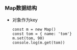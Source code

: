### Map数据结构

* 对象作为key

  ```
  const m = new Map()
  const tom = { name: 'tom'}
  m.set(tom, 90)
  console.log(m.get(tom))
  ```

  

